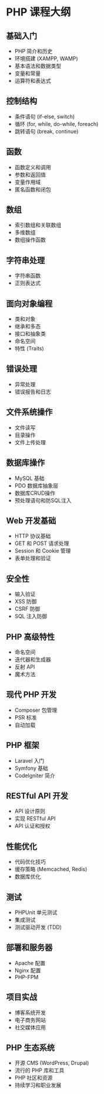 # PHP 课程大纲

## 基础入门
- PHP 简介和历史
- 环境搭建 (XAMPP, WAMP)
- 基本语法和数据类型
- 变量和常量
- 运算符和表达式

## 控制结构
- 条件语句 (if-else, switch)
- 循环 (for, while, do-while, foreach)
- 跳转语句 (break, continue)

## 函数
- 函数定义和调用
- 参数和返回值
- 变量作用域
- 匿名函数和闭包

## 数组
- 索引数组和关联数组
- 多维数组
- 数组操作函数

## 字符串处理
- 字符串函数
- 正则表达式

## 面向对象编程
- 类和对象
- 继承和多态
- 接口和抽象类
- 命名空间
- 特性 (Traits)

## 错误处理
- 异常处理
- 错误报告和日志

## 文件系统操作
- 文件读写
- 目录操作
- 文件上传处理

## 数据库操作
- MySQL 基础
- PDO 数据库抽象层
- 数据库CRUD操作
- 预处理语句和防SQL注入

## Web 开发基础
- HTTP 协议基础
- GET 和 POST 请求处理
- Session 和 Cookie 管理
- 表单处理和验证

## 安全性
- 输入验证
- XSS 防御
- CSRF 防御
- SQL 注入防御

## PHP 高级特性
- 命名空间
- 迭代器和生成器
- 反射 API
- 魔术方法

## 现代 PHP 开发
- Composer 包管理
- PSR 标准
- 自动加载

## PHP 框架
- Laravel 入门
- Symfony 基础
- CodeIgniter 简介

## RESTful API 开发
- API 设计原则
- 实现 RESTful API
- API 认证和授权

## 性能优化
- 代码优化技巧
- 缓存策略 (Memcached, Redis)
- 数据库优化

## 测试
- PHPUnit 单元测试
- 集成测试
- 测试驱动开发 (TDD)

## 部署和服务器
- Apache 配置
- Nginx 配置
- PHP-FPM

## 项目实战
- 博客系统开发
- 电子商务网站
- 社交媒体应用

## PHP 生态系统
- 开源 CMS (WordPress, Drupal)
- 流行的 PHP 库和工具
- PHP 社区和资源
- 持续学习和职业发展